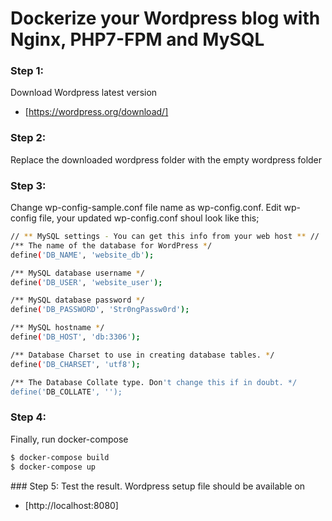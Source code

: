 # Dockerize your Wordpress blog with Nginx, PHP7-FPM and MySQL

### Step 1:
Download Wordpress latest version
* [https://wordpress.org/download/]

### Step 2:
Replace the downloaded wordpress folder with the empty wordpress folder

### Step 3:
Change wp-config-sample.conf file name as wp-config.conf.
Edit wp-config file, your updated wp-config.conf shoul look like this;
```sh
// ** MySQL settings - You can get this info from your web host ** //
/** The name of the database for WordPress */
define('DB_NAME', 'website_db');

/** MySQL database username */
define('DB_USER', 'website_user');

/** MySQL database password */
define('DB_PASSWORD', 'Str0ngPassw0rd');

/** MySQL hostname */
define('DB_HOST', 'db:3306');

/** Database Charset to use in creating database tables. */
define('DB_CHARSET', 'utf8');

/** The Database Collate type. Don't change this if in doubt. */
define('DB_COLLATE', '');
```

### Step 4:
Finally, run docker-compose
```sh
$ docker-compose build
$ docker-compose up
```

### Step 5:
Test the result. Wordpress setup file should be available on 
* [http://localhost:8080]
